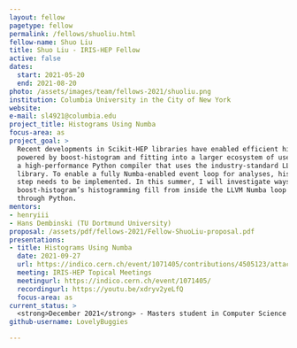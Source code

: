 ```yaml
---
layout: fellow
pagetype: fellow
permalink: /fellows/shuoliu.html
fellow-name: Shuo Liu
title: Shuo Liu - IRIS-HEP Fellow
active: false
dates:
  start: 2021-05-20
  end: 2021-08-20
photo: /assets/images/team/fellows-2021/shuoliu.png
institution: Columbia University in the City of New York
website:
e-mail: sl4921@columbia.edu
project_title: Histograms Using Numba
focus-area: as
project_goal: >
  Recent developments in Scikit-HEP libraries have enabled efficient histogramming
  powered by boost-histogram and fitting into a larger ecosystem of users. Numba is
  a high-performance Python compiler that uses the industry-standard LLVM compiler
  library. To enable a fully Numba-enabled event loop for analyses, histogramming
  step needs to be implemented. In this summer, I will investigate ways to enable
  boost-histogram’s histogramming fill from inside the LLVM Numba loop without stepping
  through Python.
mentors:
- henryiii
- Hans Dembinski (TU Dortmund University)
proposal: /assets/pdf/fellows-2021/Fellow-ShuoLiu-proposal.pdf
presentations:
- title: Histograms Using Numba
  date: 2021-09-27
  url: https://indico.cern.ch/event/1071405/contributions/4505123/attachments/2335540/3980767/iris-hep-talk.pdf
  meeting: IRIS-HEP Topical Meetings
  meetingurl: https://indico.cern.ch/event/1071405/
  recordingurl: https://youtu.be/xdryv2yeLfQ
  focus-area: as
current_status: >
  <strong>December 2021</strong> - Masters student in Computer Science at Columbia University
github-username: LovelyBuggies

---
```

